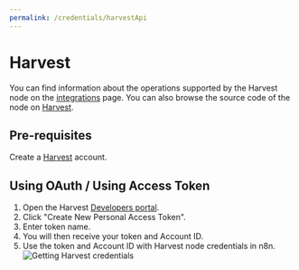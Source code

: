 ```yaml
---
permalink: /credentials/harvestApi
---
```



# Harvest
You can find information about the operations supported by the Harvest node on the [integrations](https://n8n.io/integrations/n8n-nodes-base.harvest) page. You can also browse the source code of the node on [Harvest](https://github.com/n8n-io/n8n/tree/master/packages/nodes-base/nodes/Harvest).

## Pre-requisites

Create a [Harvest](https://www.getharvest.com/) account.

## Using OAuth / Using Access Token
1. Open the Harvest [Developers portal](https://id.getharvest.com/developers).
2. Click "Create New Personal Access Token".
3. Enter token name.
4. You will then receive your token and Account ID.
5. Use the token and Account ID with Harvest node credentials in n8n.
![Getting Harvest credentials](https://i.imgur.com/LZW8CNX.gif)



